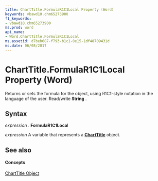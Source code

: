 ```yaml
---
title: ChartTitle.FormulaR1C1Local Property (Word)
keywords: vbawd10.chm65273900
f1_keywords:
- vbawd10.chm65273900
ms.prod: word
api_name:
- Word.ChartTitle.FormulaR1C1Local
ms.assetid: d7beb687-f793-b1c1-0e15-1df48709431d
ms.date: 06/08/2017
---
```



# ChartTitle.FormulaR1C1Local Property (Word)

Returns or sets the formula for the object, using R1C1-style notation in the language of the user. Read/write **String** .


## Syntax

 _expression_ . **FormulaR1C1Local**

 _expression_ A variable that represents a **[ChartTitle](charttitle-object-word.md)** object.


## See also


#### Concepts


[ChartTitle Object](charttitle-object-word.md)

